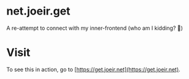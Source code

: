 # net.joeir.get

A re-attempt to connect with my inner-frontend (who am I kidding? 🤣)

# Visit

To see this in action, go to [https://get.joeir.net](https://get.joeir.net).
